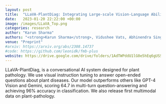 ```yaml
---
layout: post
title:  "LLaVA-PlantDiag: Integrating Large-scale Vision-Language Abilities for Conversational Plant Pathology Diagnosis"
date:   2023-01-20 22:22:00 +00:00
image: /images/LLaVA_Top.png
categories: research
author: "Karun Sharma"
authors: "<strong>Karun Sharma</strong>, Vidushee Vats, Abhinendra Singh, Rahul Sahani, Dr. Deepak Rai, Dr. Ashok Sharma"
venue: "Preprint"
#arxiv: https://arxiv.org/abs/2308.14737
#code: https://github.com/leonidk/fmb-plus
website: https://drive.google.com/drive/folders/1AdTWPddU1lG0e5hEq6gUSSwWp-icR41w?usp=sharing
---
```

LLaVA-PlantDiag, is a conversational AI system designed for plant pathology.
We use visual instruction tuning to answer open-ended questions about plant diseases.
Our model outperforms others like GPT-4 Vision and Gemini,
scoring 64.7 in multi-turn question-answering and achieving 96% accuracy in classification.
We also release first multimodal data on plant-pathology.